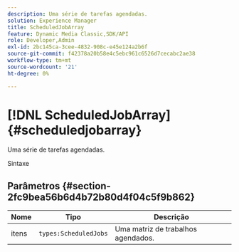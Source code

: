 ```yaml
---
description: Uma série de tarefas agendadas.
solution: Experience Manager
title: ScheduledJobArray
feature: Dynamic Media Classic,SDK/API
role: Developer,Admin
exl-id: 2bc145ca-3cee-4832-908c-e45e124a2b6f
source-git-commit: f42378a20b58e4c5ebc961c6526d7cecabc2ae38
workflow-type: tm+mt
source-wordcount: '21'
ht-degree: 0%

---
```


# [!DNL ScheduledJobArray]{#scheduledjobarray}

Uma série de tarefas agendadas.

Sintaxe

## Parâmetros {#section-2fc9bea56b6d4b72b80d4f04c5f9b862}

| Nome | Tipo | Descrição |
|---|---|---|
| itens | `types:ScheduledJobs` | Uma matriz de trabalhos agendados. |

